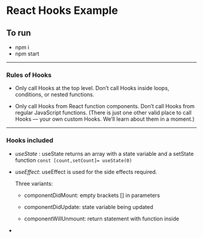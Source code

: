 # React Hooks Example

## To run 

- npm i
- npm start

---
### Rules of Hooks
- Only call Hooks at the top level. Don’t call Hooks inside loops, conditions, or nested functions.

- Only call Hooks from React function components. Don’t call Hooks from regular JavaScript functions. (There is just one other valid place to call Hooks — your own custom Hooks. We’ll learn about them in a moment.)


---
### Hooks included

- *useState* :
  useState returns an array with a state variable and a setState function 
  `const [count,setCount]= useState(0)`


- *useEffect*:
  useEffect is used for the side effects required.
  
  Three variants:

  - componentDidMount: empty brackets [] in parameters

  - componentDidUpdate: state variable being updated

  - componentWillUnmount: return statement with function inside

- 

